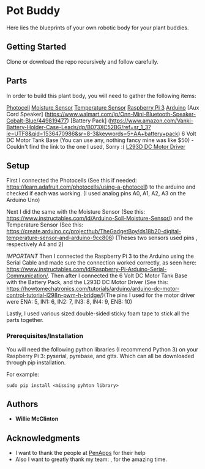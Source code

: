 # Pot Buddy

Here lies the blueprints of your own robotic body for your plant buddies.

## Getting Started

Clone or download the repo recursively and follow carefully.

## Parts

In order to build this plant body, you will need to gather the following items:

[Photocell](https://www.amazon.com/dp/B01N7V536K/ref=sxts_kp_bs_tr_lp_1?pf_rd_m=ATVPDKIKX0DER&pf_rd_p=8778bc68-27e7-403f-8460-de48b6e788fb&pd_rd_wg=2kx2P&pf_rd_r=W7WRPPWA72XV2BSXW33X&pf_rd_s=desktop-sx-top-slot&pf_rd_t=301&pd_rd_i=B01N7V536K&pd_rd_w=h8QC9&pf_rd_i=photoresistor&pd_rd_r=6d87e83e-b664-420d-9448-ff4e6a7c84a1&ie=UTF8&qid=1536471196&sr=1)
[Moisture Sensor](https://www.amazon.com/WINGONEER-Hygrometer-Humidity-Detection-Arduino/dp/B01H6WK51I/ref=sr_1_2?s=electronics&ie=UTF8&qid=1536471213&sr=1-2&keywords=moisture+sensor)
[Temperature Sensor](https://www.amazon.com/Gikfun-DS18B20-Temperature-Waterproof-EK1083x3/dp/B00Q9YBIJI/ref=sr_1_3?s=electronics&ie=UTF8&qid=1536471286&sr=1-3&keywords=temperature+sensor)
[Raspberry Pi 3](https://www.amazon.com/Raspberry-Pi-RASPBERRYPI3-MODB-1GB-Model-Motherboard/dp/B01CD5VC92)
[Arduino](https://www.amazon.com/RoboGets-Compatible-ATmega328P-Microcontroller-Electronics/dp/B01N4LP86I/ref=sr_1_2_sspa?s=electronics&ie=UTF8&qid=1536470717&sr=1-2-spons&keywords=arduino+uno&psc=1)
[Aux Cord Speaker]
(https://www.walmart.com/ip/Onn-Mini-Bluetooth-Speaker-Cobalt-Blue/449819477)
[Battery Pack]
(https://www.amazon.com/Vanki-Battery-Holder-Case-Leads/dp/B073XC52BG/ref=sr_1_3?ie=UTF8&qid=1536470986&sr=8-3&keywords=5+AA+battery+pack)
6 Volt DC Motor Tank Base (You can use any, nothing fancy mine was like $50) - Couldn't find the link to the one I used, Sorry :(
[L293D DC Motor Driver](https://www.amazon.com/Controller-H-Bridge-Stepper-Mega2560-Duemilanove/dp/B01BWLICV4/ref=sr_1_16_sspa?s=electronics&ie=UTF8&qid=1536471038&sr=1-16-spons&keywords=l293d+motor+driver&psc=1)

## Setup

First I connected the Photocells (See this if needed: https://learn.adafruit.com/photocells/using-a-photocell) to the arduino and checked if each was working. (I used analog pins A0, A1, A2, A3 on the Arduino Uno)

Next I did the same with the Moisture Sensor (See this: https://www.instructables.com/id/Arduino-Soil-Moisture-Sensor/) and the Temperature Sensor (See this: https://create.arduino.cc/projecthub/TheGadgetBoy/ds18b20-digital-temperature-sensor-and-arduino-9cc806) (Theses two sensors used pins , respectively A4 and 2)

*IMPORTANT* Then I connected the Raspberry Pi 3 to the Arduino using the Serial Cable and made sure the connection worked correctly, as seen here: https://www.instructables.com/id/Raspberry-Pi-Arduino-Serial-Communication/. Then after I connected the 6 Volt DC Motor Tank Base with the Battery Pack, and the L293D DC Motor Driver (See this: https://howtomechatronics.com/tutorials/arduino/arduino-dc-motor-control-tutorial-l298n-pwm-h-bridge/)(The pins I used for the motor driver were ENA: 5, IN1: 6, IN2: 7, IN3: 8, IN4: 9, ENB: 10)

Lastly, I used various sized double-sided sticky foam tape to stick all the parts together.

### Prerequisites/Installation

You will need the following python libraries (I recommend Python 3) on your Raspberry Pi 3: pyserial, pyrebase, and gtts. Which can all be downloaded through pip installation. 

For example:

```
sudo pip install <missing pyhton library>
```

## Authors

* **Willie McClinton**


## Acknowledgments

* I want to thank the people at [PenApps](http://pennapps.com/) for their help
* Also I want to greatly thank my team: , for the amazing time.